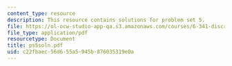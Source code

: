 ```yaml
---
content_type: resource
description: This resource contains solutions for problem set 5.
file: https://ol-ocw-studio-app-qa.s3.amazonaws.com/courses/6-341-discrete-time-signal-processing-fall-2005/c22fbaec56d655a5945b876035319e0a_ps5soln.pdf
file_type: application/pdf
resourcetype: Document
title: ps5soln.pdf
uid: c22fbaec-56d6-55a5-945b-876035319e0a
---
```

